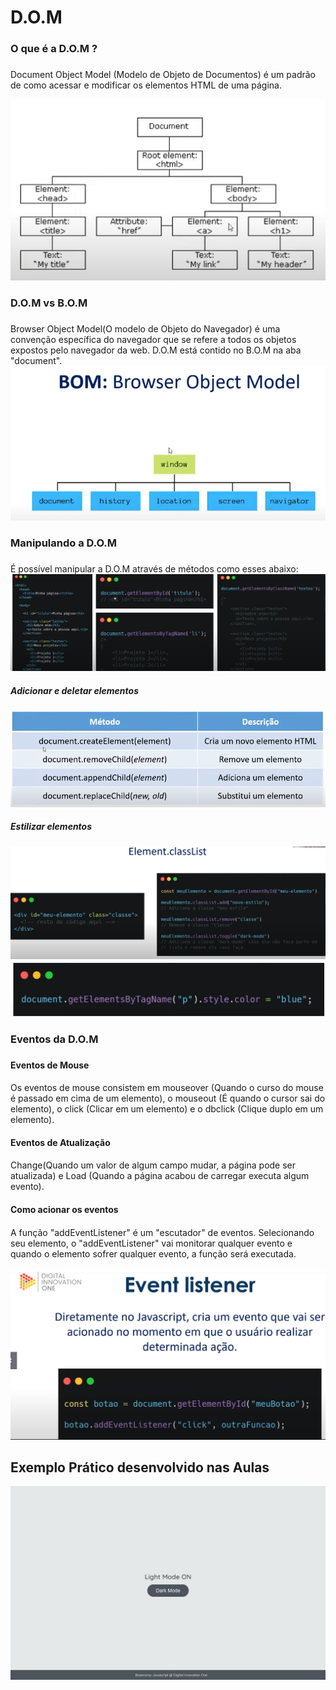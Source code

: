 # D.O.M
### O que é a D.O.M ? <h3> 

Document Object Model (Modelo de Objeto de Documentos) é um padrão de como acessar e modificar os elementos HTML de uma página. 

![arvoredom](https://github.com/GabrielSantos-dev/Estudos/blob/098522c78f6f573d1931caf6dfe11ab9cc040a4e/Frontend/JavaScript/Manipulando%20a%20DOOM/Imagens/arvore_de_elementos_html.PNG)

### D.O.M vs B.O.M <h3>
Browser Object Model(O modelo de Objeto do Navegador) é uma convenção específica do navegador que se refere a todos os objetos expostos pelo navegador da web. D.O.M está contido no B.O.M na aba "document".![arvoredom](https://github.com/GabrielSantos-dev/Estudos/blob/main/Frontend/JavaScript/Manipulando%20a%20DOOM/Imagens/bom.png)

### Manipulando a D.O.M <h3>

É possível manipular a D.O.M através de métodos como esses abaixo:
  ![arvoredom](https://github.com/GabrielSantos-dev/Estudos/blob/main/Frontend/JavaScript/Manipulando%20a%20DOOM/Imagens/manipulando_dom.PNG)

##### Adicionar e deletar elementos <h5>
![arvoredom](https://github.com/GabrielSantos-dev/Estudos/blob/main/Frontend/JavaScript/Manipulando%20a%20DOOM/Imagens/adicionar_deletas.PNG)
##### Estilizar elementos <h5>
  ![arvoredom](https://github.com/GabrielSantos-dev/Estudos/blob/main/Frontend/JavaScript/Manipulando%20a%20DOOM/Imagens/estilizar.PNG)
  ![arvoredom](https://github.com/GabrielSantos-dev/Estudos/blob/main/Frontend/JavaScript/Manipulando%20a%20DOOM/Imagens/css.PNG)
  
  ### Eventos da D.O.M <h3>
  #### Eventos de Mouse <h4>
  Os eventos de mouse consistem em mouseover (Quando o curso do mouse é passado em cima de um elemento), o mouseout (É quando o cursor sai do elemento), o click (Clicar em um elemento) e o dbclick (Clique duplo em um elemento).
  #### Eventos de Atualização <h4>
  Change(Quando um valor de algum campo mudar, a página pode ser atualizada) e Load (Quando a página acabou de carregar executa algum evento).
  #### Como acionar os eventos <h4>
  A função "addEventListener" é um "escutador" de eventos. Selecionando seu elemento, o "addEventListener" vai monitorar qualquer evento e quando o elemento sofrer qualquer evento, a função será executada.
  
  ![disparaeventos](https://github.com/GabrielSantos-dev/Estudos/blob/main/Frontend/JavaScript/Manipulando%20a%20DOOM/Imagens/disparando%20eventos%20no%20JavaScript.PNG)
  
 ## Exemplo Prático desenvolvido nas Aulas 
  
![Exercício Dark Mode e Light Mode](./Imagens/dark-mode-exercicio.gif)
  
  
